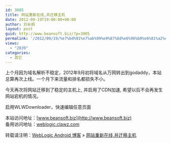 ```yaml
---
id: 3005
title: 网站重新在线,并迁移主机
date: 2012-09-19T19:00:00+00:00
author: 刘长炯
layout: post
guid: http://www.beansoft.biz/?p=3005
permalink: '/2012/09/19/%e7%bd%91%e7%ab%99%e9%87%8d%e6%96%b0%e6%81%a2%e5%a4%8d/'
views:
  - "2839"
categories:
  - 其它
---
```

上个月因为域名解析不稳定，2012年9月初将域名从万网转出到godaddy，本站总算再次上线。一个月下来流量和排名都损失不小。

今天再次将网站迁移到了稳定的主机上, 并启用了CDN加速, 希望以后不会再发生网站宕机的情况。

启用WLWDownloader，快速编辑任意页面

本站访问地址：[www.beansoft.biz](http://www.beansoft.biz)   
备用访问地址：[weblogic.clawz.com](http://weblogic.clawz.com/)

转载请注明：[WebLogic Android 博客](http://www.beansoft.biz) &raquo; [网站重新在线,并迁移主机](http://www.beansoft.biz/2012/09/19/%e7%bd%91%e7%ab%99%e9%87%8d%e6%96%b0%e6%81%a2%e5%a4%8d/)